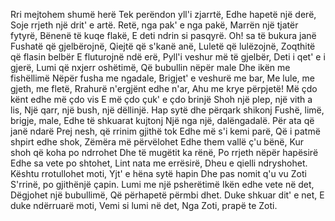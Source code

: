 Rri mejtohem shumë herë
Tek perëndon yll'i zjarrtë,
Edhe hapetë një derë,
Soje rrjeth një drit' e artë.
Retë, nga pak' e nga pakë,
Marrën një tjatër fytyrë,
Bënenë të kuqe flakë,
E deti ndrin si pasqyrë.
Oh! sa të bukura janë
Fushatë që gjelbërojnë,
Qiejtë që s'kanë anë,
Luletë që lulëzojnë,
Zoqthitë që flasin belbër
E fluturojnë ndë erë,
Pyll'i veshur më të gjelbër,
Deti i qet' e i gjerë,
Lumi që nxjerr oshëtimë,
Që bubullin nëpër male
Dhe ikën me fishëllimë
Nëpër fusha me ngadale,
Brigjet' e veshurë me bar,
Me lule, me gjeth, me fletë,
Rrahurë n'ergjënt edhe n'ar,
Ahu me krye përpjetë!
Më çdo kënt edhe më çdo vis
E më çdo çuk' e çdo brinjë
Shoh një plep, një vith a lis,
Një qarr, një bush, një dëllinjë.
Hap sytë dhe përqark shikonj
Fushë, limë, brigje, male,
Edhe të shkuarat kujtonj
Një nga një, dalëngadalë.
Për ata që janë ndarë
Prej nesh, që rrinim gjithë tok
Edhe më s'i kemi parë,
Që i patmë shpirt edhe shok,
Zëmëra më përvëlohet
Edhe them vallë ç'u bënë,
Kur shoh që koha po ndrrohet
Dhe të mugëtit ka rënë,
Po rrjeth nëpër hapësirë
Edhe sa vete po shtohet,
Lint nata me errësirë,
Dheu e qielli ndryshohet.
Kështu rrotullohet moti,
Yjt' e hëna sytë hapin
Dhe pas nomit q'u vu Zoti
S'rrinë, po gjithënjë çapin.
Lumi me një psherëtimë
Ikën edhe vete në det,
Dëgjohet një bubullimë,
Që përhapetë përmbi dhet.
Duke shkuar dit' e net,
E duke ndërruarë moti,
Vemi si lumi në det,
Nga Zoti, prapë te Zoti.